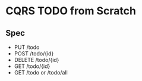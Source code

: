 # CQRS TODO from Scratch

## Spec

- PUT /todo
- POST /todo/{id}
- DELETE /todo/{id}
- GET /todo/{id}
- GET /todo or /todo/all
